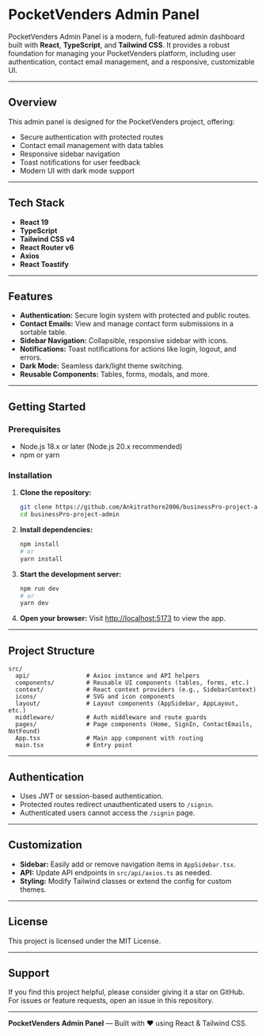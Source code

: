 # PocketVenders Admin Panel

PocketVenders Admin Panel is a modern, full-featured admin dashboard built with **React**, **TypeScript**, and **Tailwind CSS**. It provides a robust foundation for managing your PocketVenders platform, including user authentication, contact email management, and a responsive, customizable UI.

---

## Overview

This admin panel is designed for the PocketVenders project, offering:

- Secure authentication with protected routes
- Contact email management with data tables
- Responsive sidebar navigation
- Toast notifications for user feedback
- Modern UI with dark mode support

---

## Tech Stack

- **React 19**
- **TypeScript**
- **Tailwind CSS v4**
- **React Router v6**
- **Axios**
- **React Toastify**

---

## Features

- **Authentication:** Secure login system with protected and public routes.
- **Contact Emails:** View and manage contact form submissions in a sortable table.
- **Sidebar Navigation:** Collapsible, responsive sidebar with icons.
- **Notifications:** Toast notifications for actions like login, logout, and errors.
- **Dark Mode:** Seamless dark/light theme switching.
- **Reusable Components:** Tables, forms, modals, and more.

---

## Getting Started

### Prerequisites

- Node.js 18.x or later (Node.js 20.x recommended)
- npm or yarn

### Installation

1. **Clone the repository:**
   ```bash
   git clone https://github.com/Ankitrathore2006/businessPro-project-admin.git
   cd businessPro-project-admin
   ```

2. **Install dependencies:**
   ```bash
   npm install
   # or
   yarn install
   ```

3. **Start the development server:**
   ```bash
   npm run dev
   # or
   yarn dev
   ```

4. **Open your browser:**
   Visit [http://localhost:5173](http://localhost:5173) to view the app.

---

## Project Structure

```
src/
  api/                # Axios instance and API helpers
  components/         # Reusable UI components (tables, forms, etc.)
  context/            # React context providers (e.g., SidebarContext)
  icons/              # SVG and icon components
  layout/             # Layout components (AppSidebar, AppLayout, etc.)
  middleware/         # Auth middleware and route guards
  pages/              # Page components (Home, SignIn, ContactEmails, NotFound)
  App.tsx             # Main app component with routing
  main.tsx            # Entry point
```

---

## Authentication

- Uses JWT or session-based authentication.
- Protected routes redirect unauthenticated users to `/signin`.
- Authenticated users cannot access the `/signin` page.

---

## Customization

- **Sidebar:** Easily add or remove navigation items in `AppSidebar.tsx`.
- **API:** Update API endpoints in `src/api/axios.ts` as needed.
- **Styling:** Modify Tailwind classes or extend the config for custom themes.

---

## License

This project is licensed under the MIT License.

---

## Support

If you find this project helpful, please consider giving it a star on GitHub.  
For issues or feature requests, open an issue in this repository.

---

**PocketVenders Admin Panel** — Built with ❤️ using React & Tailwind CSS.